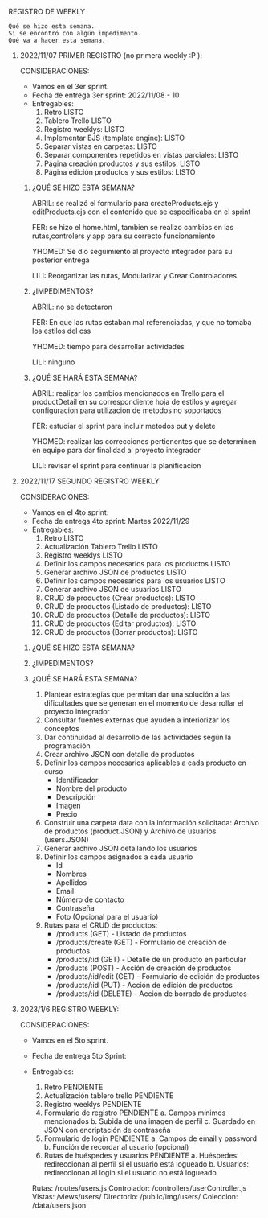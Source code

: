 REGISTRO DE WEEKLY

    Qué se hizo esta semana.
    Si se encontró con algún impedimento.
    Qué va a hacer esta semana.

1. 2022/11/07 PRIMER REGISTRO (no primera weekly :P ):

    CONSIDERACIONES:

    - Vamos en el 3er sprint. 
    - Fecha de entrega 3er sprint: 2022/11/08 - 10
    - Entregables:
        1. Retro                                              LISTO
        2. Tablero Trello                                     LISTO
        3. Registro weeklys:                                  LISTO
        4. Implementar EJS (template engine):                 LISTO
        5. Separar vistas en carpetas:                        LISTO
        6. Separar componentes repetidos en vistas parciales: LISTO
        7. Página creación productos y sus estilos:           LISTO
        8. Página edición productos y sus estilos:            LISTO


    1. ¿QUÉ SE HIZO ESTA SEMANA?

        ABRIL: se realizó el formulario para createProducts.ejs y editProducts.ejs con el contenido que se especificaba en el sprint

        FER: se hizo el home.html, tambien se realizo cambios en las rutas,controlers y app para su correcto funcionamiento

        YHOMED: Se dio seguimiento al proyecto integrador para su posterior entrega 

        LILI: Reorganizar las rutas, Modularizar y Crear Controladores

    2.  ¿IMPEDIMENTOS?

        ABRIL: no se detectaron

        FER: En que las rutas estaban mal referenciadas, y que no tomaba los estilos del css

        YHOMED: tiempo para desarrollar actividades

        LILI: ninguno

    3. ¿QUÉ SE HARÁ ESTA SEMANA?

        ABRIL: realizar los cambios mencionados en Trello para el productDetail en su correspondiente hoja de estilos y agregar configuracion para utilizacion de metodos no soportados

        FER: estudiar el sprint para incluir metodos put y delete

        YHOMED: realizar las correcciones pertienentes que se determinen en equipo para dar finalidad al proyecto integrador 

        LILI: revisar el sprint para continuar la planificacion

2. 2022/11/17 SEGUNDO REGISTRO WEEKLY:

    CONSIDERACIONES:

    - Vamos en el 4to sprint. 
    - Fecha de entrega 4to sprint: Martes 2022/11/29
    - Entregables:
        1. Retro                                                                      LISTO
        2. Actualización Tablero Trello                                               LISTO 
        3. Registro weeklys                                                           LISTO 
        4. Definir los campos necesarios para los productos                           LISTO
        5. Generar archivo JSON de productos                                          LISTO
        6. Definir los campos necesarios para los usuarios                            LISTO
        7. Generar archivo JSON de usuarios                                           LISTO
        8. CRUD de productos (Crear productos):                                       LISTO
        9. CRUD de productos (Listado de productos):                                  LISTO
        10. CRUD de productos (Detalle de productos):                                 LISTO
        11. CRUD de productos (Editar productos):                                     LISTO
        12. CRUD de productos (Borrar productos):                                     LISTO

    1. ¿QUÉ SE HIZO ESTA SEMANA?

    2. ¿IMPEDIMENTOS?

    3. ¿QUÉ SE HARÁ ESTA SEMANA?

        1. Plantear estrategias que permitan dar una solución a las dificultades que se generan en el momento de desarrollar el proyecto integrador 
        2. Consultar fuentes externas que ayuden a interiorizar los conceptos
        3. Dar continuidad al desarrollo de las actividades según la programación 
        4. Crear archivo JSON con detalle de productos 
        5. Definir los campos necesarios aplicables a cada producto en curso 
            - Identificador
            - Nombre del producto
            - Descripción
            - Imagen
            - Precio
        6. Construir una carpeta data con la información solicitada: Archivo de productos (product.JSON) y Archivo de usuarios (users.JSON)
        7. Generar archivo JSON detallando los usuarios 
        8. Definir los campos asignados a cada usuario 
            - Id
            - Nombres
            - Apellidos
            - Email
            - Número de contacto
            - Contraseña
            - Foto (Opcional para el usuario)
        9. Rutas para el CRUD de productos:
            - /products (GET) - Listado de productos 
            - /products/create (GET) - Formulario de creación de productos 
            - /products/:id (GET) - Detalle de un producto en particular 
            - /products (POST) - Acción de creación de productos  
            - /products/:id/edit (GET) - Formulario de edición de productos  
            - /products/:id (PUT) - Acción de edición de productos 
            - /products/:id (DELETE) - Acción de borrado de productos

3. 2023/1/6 REGISTRO WEEKLY:

    CONSIDERACIONES:

    - Vamos en el 5to sprint.                                                   
    - Fecha de entrega 5to Sprint:                      
    - Entregables:
        1. Retro                                                                PENDIENTE
        2. Actualización tablero trello                                         PENDIENTE
        3. Registro weeklys                                                     PENDIENTE
        4. Formulario de registro                                               PENDIENTE
            a. Campos mínimos mencionados
            b. Subida de una imagen de perfil
            c. Guardado en JSON con encriptación de contraseña
        5. Formulario de login                                                  PENDIENTE
            a. Campos de email y password
            b. Función de recordar al usuario (opcional)
        6. Rutas de huéspedes y usuarios                                        PENDIENTE
            a. Huéspedes: redireccionan al perfil si el usuario está logueado
            b. Usuarios: redireccionan al login si el usuario no está logueado

        Rutas:
            /routes/users.js
        Controlador:
            /controllers/userController.js
        Vistas:
            /views/users/
        Directorio:
            /public/img/users/
        Coleccion:
            /data/users.json





